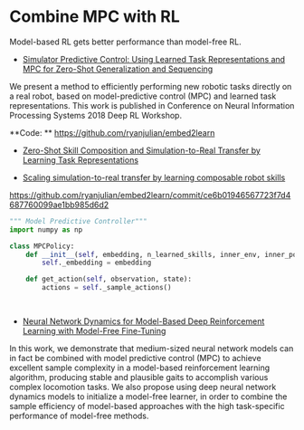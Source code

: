 # Combine MPC with RL

Model-based RL gets better performance than model-free RL.

- [Simulator Predictive Control: Using Learned Task Representations and MPC for Zero-Shot Generalization and Sequencing](http://www.cs.columbia.edu/~zhanpeng/publications/mpc_embeddings_nips.pdf)

We present a method to efficiently performing new robotic tasks directly on a real robot, based on model-predictive control (MPC) and learned task representations. This work is published in Conference on Neural Information Processing Systems 2018 Deep RL Workshop.

**Code: ** https://github.com/ryanjulian/embed2learn

- [Zero-Shot Skill Composition and Simulation-to-Real Transfer by Learning Task Representations](https://arxiv.org/pdf/1810.02422.pdf)

- [Scaling simulation-to-real transfer by learning composable robot skills](https://arxiv.org/pdf/1809.10253.pdf)

https://github.com/ryanjulian/embed2learn/commit/ce6b01946567723f7d4687760099ae1bb985d6d2

```python
""" Model Predictive Controller"""
import numpy as np

class MPCPolicy:
    def __init__(self, embedding, n_learned_skills, inner_env, inner_policy, gamma=1., n_sampled_action=50, rollout_length=3):
        self._embedding = embedding

    def get_action(self, observation, state):
        actions = self._sample_actions()

    
```


- [Neural Network Dynamics for Model-Based Deep Reinforcement Learning with Model-Free Fine-Tuning](https://github.com/nagaban2/nn_dynamics)

In this work, we demonstrate that medium-sized neural network models can in fact be combined with model predictive control (MPC) to achieve excellent sample complexity in a model-based reinforcement learning algorithm, producing stable and plausible gaits to accomplish various complex locomotion tasks. We also propose using deep neural network dynamics models to initialize a model-free learner, in order to combine the sample efficiency of model-based approaches with the high task-specific performance of model-free methods.


